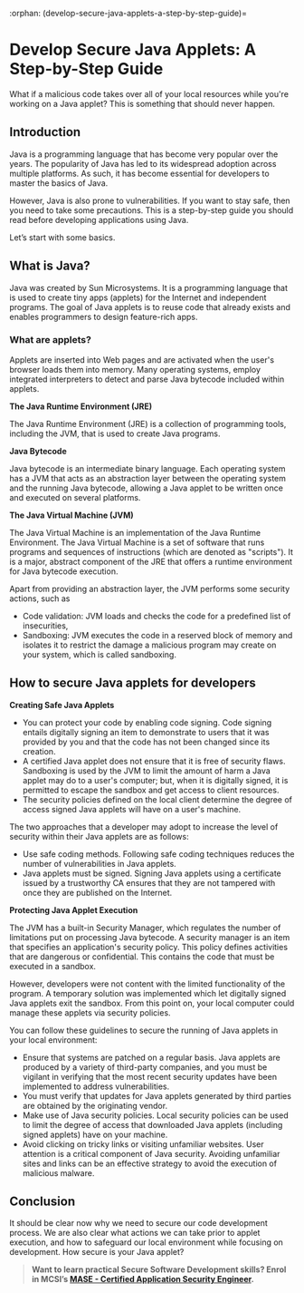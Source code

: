 :orphan:
(develop-secure-java-applets-a-step-by-step-guide)=

# Develop Secure Java Applets: A Step-by-Step Guide

What if a malicious code takes over all of your local resources while you're working on a Java applet? This is something that should never happen.

## Introduction

Java is a programming language that has become very popular over the years. The popularity of Java has led to its widespread adoption across multiple platforms. As such, it has become essential for developers to master the basics of Java.

However, Java is also prone to vulnerabilities. If you want to stay safe, then you need to take some precautions. This is a step-by-step guide you should read before developing applications using Java.

Let’s start with some basics.

## What is Java?

Java was created by Sun Microsystems. It is a programming language that is used to create tiny apps (applets) for the Internet and independent programs. The goal of Java applets is to reuse code that already exists and enables programmers to design feature-rich apps.

### What are applets?

Applets are inserted into Web pages and are activated when the user's browser loads them into memory. Many operating systems, employ integrated interpreters to detect and parse Java bytecode included within applets.

**The Java Runtime Environment (JRE)**

The Java Runtime Environment (JRE) is a collection of programming tools, including the JVM, that is used to create Java programs.

**Java Bytecode**

Java bytecode is an intermediate binary language. Each operating system has a JVM that acts as an abstraction layer between the operating system and the running Java bytecode, allowing a Java applet to be written once and executed on several platforms.

**The Java Virtual Machine (JVM)**

The Java Virtual Machine is an implementation of the Java Runtime Environment. The Java Virtual Machine is a set of software that runs programs and sequences of instructions (which are denoted as "scripts"). It is a major, abstract component of the JRE that offers a runtime environment for Java bytecode execution.

Apart from providing an abstraction layer, the JVM performs some security actions, such as

- Code validation: JVM loads and checks the code for a predefined list of insecurities,
- Sandboxing: JVM executes the code in a reserved block of memory and isolates it to restrict the damage a malicious program may create on your system, which is called sandboxing.

## How to secure Java applets for developers

**Creating Safe Java Applets**

- You can protect your code by enabling code signing. Code signing entails digitally signing an item to demonstrate to users that it was provided by you and that the code has not been changed since its creation.
- A certified Java applet does not ensure that it is free of security flaws. Sandboxing is used by the JVM to limit the amount of harm a Java applet may do to a user's computer; but, when it is digitally signed, it is permitted to escape the sandbox and get access to client resources.
- The security policies defined on the local client determine the degree of access signed Java applets will have on a user's machine.

The two approaches that a developer may adopt to increase the level of security within their Java applets are as follows:

- Use safe coding methods. Following safe coding techniques reduces the number of vulnerabilities in Java applets.
- Java applets must be signed. Signing Java applets using a certificate issued by a trustworthy CA ensures that they are not tampered with once they are published on the Internet.

**Protecting Java Applet Execution**

The JVM has a built-in Security Manager, which regulates the number of limitations put on processing Java bytecode. A security manager is an item that specifies an application's security policy. This policy defines activities that are dangerous or confidential.
This contains the code that must be executed in a sandbox.

However, developers were not content with the limited functionality of the program. A temporary solution was implemented which let digitally signed Java applets exit the sandbox. From this point on, your local computer could manage these applets via security policies.

You can follow these guidelines to secure the running of Java applets in your local environment:

- Ensure that systems are patched on a regular basis. Java applets are produced by a variety of third-party companies, and you must be vigilant in verifying that the most recent security updates have been implemented to address vulnerabilities.
- You must verify that updates for Java applets generated by third parties are obtained by the originating vendor.
- Make use of Java security policies. Local security policies can be used to limit the degree of access that downloaded Java applets (including signed applets) have on your machine.
- Avoid clicking on tricky links or visiting unfamiliar websites. User attention is a critical component of Java security. Avoiding unfamiliar sites and links can be an effective strategy to avoid the execution of malicious malware.

## Conclusion

It should be clear now why we need to secure our code development process. We are also clear what actions we can take prior to applet execution, and how to safeguard our local environment while focusing on development. How secure is your Java applet?

> **Want to learn practical Secure Software Development skills? Enrol in MCSI’s [MASE - Certified Application Security Engineer](https://www.mosse-institute.com/certifications/mase-certified-application-security-engineer.html).**
